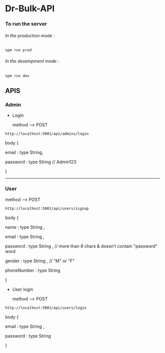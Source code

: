 # Dr-Bulk-API
      
### To run the server
###### In the production mode :

```
npm run prod
```

###### In the development mode :

```
npm run dev
```


## APIS


### Admin

- Login

  method --> POST
  
```
http://localhost:5001/api/admins/login
```

body {

email : type String,

password : type String  // Admin123

}

<hr/>

### User

  method --> POST
  
```
http://localhost:5001/api/users/signup
```

body {

name : type String ,
      
email : type String ,
      
password : type String ,   // more than 8 chars & doesn't contain "password" word
      
gender : type String ,     // "M" or "F"
      
phoneNumber : type String
      
}

- User login

  method --> POST
  
```
http://localhost:5001/api/users/login
```

body {

email : type String ,
  
password : type String
  
}
